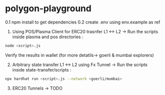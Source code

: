 # polygon-playground

0.1 npm install to get dependencies
0.2 create .env using env.example as ref

1. Using POS/Plasma Client for ERC20 trasnfer L1 <-> L2 ->  Run the scripts inside plasma and pos directories :
```bash
node <script>.js
```
Verify the results in wallet (for more detatils-> goerli & mumbai explorers)

2. Arbitrary state transfer L1 <-> L2 using Fx Tunnel ->  Run the scripts inside state-transfer/scripts :
```bash
npx hardhat run <script>.js --network <goerli/mumbai>
```

3. ERC20 Tunnels -> TODO
